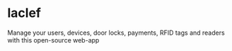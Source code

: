 laclef
======

Manage your users, devices, door locks, payments, RFID tags and readers with this open-source web-app
